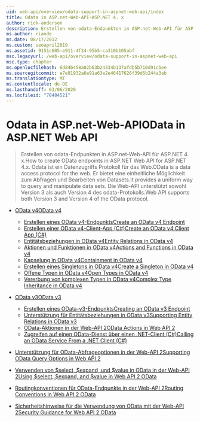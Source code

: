 ```yaml
---
uid: web-api/overview/odata-support-in-aspnet-web-api/index
title: Odata in ASP.net-Web-API-ASP.NET 4. x
author: rick-anderson
description: Erstellen von odata-Endpunkten in ASP.net-Web-API für ASP.NET 4. x
ms.author: riande
ms.date: 08/17/2012
ms.custom: seoapril2019
ms.assetid: 9151c605-e911-4f24-95b5-ca310b105abf
msc.legacyurl: /web-api/overview/odata-support-in-aspnet-web-api
msc.type: chapter
ms.openlocfilehash: 6d84b458a02b63b24334b137afdb5b710d91c5ee
ms.sourcegitcommit: e7e91932a6e91a63e2e46417626f39d6b244a3ab
ms.translationtype: MT
ms.contentlocale: de-DE
ms.lasthandoff: 03/06/2020
ms.locfileid: "78484521"
---
```

# <a name="odata-in-aspnet-web-api"></a><span data-ttu-id="a1f6c-103">Odata in ASP.net-Web-API</span><span class="sxs-lookup"><span data-stu-id="a1f6c-103">OData in ASP.NET Web API</span></span>

> <span data-ttu-id="a1f6c-104">Erstellen von odata-Endpunkten in ASP.net-Web-API für ASP.NET 4. x.</span><span class="sxs-lookup"><span data-stu-id="a1f6c-104">How to create OData endpoints in ASP.NET Web API for ASP.NET 4.x.</span></span> <span data-ttu-id="a1f6c-105">Odata ist ein Datenzugriffs Protokoll für das Web.</span><span class="sxs-lookup"><span data-stu-id="a1f6c-105">OData is a data access protocol for the web.</span></span> <span data-ttu-id="a1f6c-106">Er bietet eine einheitliche Möglichkeit zum Abfragen und Bearbeiten von Datasets.</span><span class="sxs-lookup"><span data-stu-id="a1f6c-106">It provides a uniform way to query and manipulate data sets.</span></span> <span data-ttu-id="a1f6c-107">Die Web-API unterstützt sowohl Version 3 als auch Version 4 des odata-Protokolls.</span><span class="sxs-lookup"><span data-stu-id="a1f6c-107">Web API supports both Version 3 and Version 4 of the OData protocol.</span></span>

- [<span data-ttu-id="a1f6c-108">OData v4</span><span class="sxs-lookup"><span data-stu-id="a1f6c-108">OData v4</span></span>](odata-v4/index.md)

    - [<span data-ttu-id="a1f6c-109">Erstellen eines OData v4-Endpunkts</span><span class="sxs-lookup"><span data-stu-id="a1f6c-109">Create an OData v4 Endpoint</span></span>](odata-v4/create-an-odata-v4-endpoint.md)
    - [<span data-ttu-id="a1f6c-110">Erstellen einer OData v4-Client-App (C#)</span><span class="sxs-lookup"><span data-stu-id="a1f6c-110">Create an OData v4 Client App (C#)</span></span>](odata-v4/create-an-odata-v4-client-app.md)
    - [<span data-ttu-id="a1f6c-111">Entitätsbeziehungen in OData v4</span><span class="sxs-lookup"><span data-stu-id="a1f6c-111">Entity Relations in OData v4</span></span>](odata-v4/entity-relations-in-odata-v4.md)
    - [<span data-ttu-id="a1f6c-112">Aktionen und Funktionen in OData v4</span><span class="sxs-lookup"><span data-stu-id="a1f6c-112">Actions and Functions in OData v4</span></span>](odata-v4/odata-actions-and-functions.md)
    - [<span data-ttu-id="a1f6c-113">Kapselung in OData v4</span><span class="sxs-lookup"><span data-stu-id="a1f6c-113">Containment in OData v4</span></span>](odata-v4/odata-containment-in-web-api-22.md)
    - [<span data-ttu-id="a1f6c-114">Erstellen eines Singletons in OData v4</span><span class="sxs-lookup"><span data-stu-id="a1f6c-114">Create a Singleton in OData v4</span></span>](odata-v4/using-a-singleton-in-an-odata-endpoint-in-web-api-22.md)
    - [<span data-ttu-id="a1f6c-115">Offene Typen in OData v4</span><span class="sxs-lookup"><span data-stu-id="a1f6c-115">Open Types in OData v4</span></span>](odata-v4/use-open-types-in-odata-v4.md)
    - [<span data-ttu-id="a1f6c-116">Vererbung von komplexen Typen in OData v4</span><span class="sxs-lookup"><span data-stu-id="a1f6c-116">Complex Type Inheritance in OData v4</span></span>](odata-v4/complex-type-inheritance-in-odata-v4.md)
- [<span data-ttu-id="a1f6c-117">OData v3</span><span class="sxs-lookup"><span data-stu-id="a1f6c-117">OData v3</span></span>](odata-v3/index.md)

    - [<span data-ttu-id="a1f6c-118">Erstellen eines OData-v3-Endpunkts</span><span class="sxs-lookup"><span data-stu-id="a1f6c-118">Creating an OData v3 Endpoint</span></span>](odata-v3/creating-an-odata-endpoint.md)
    - [<span data-ttu-id="a1f6c-119">Unterstützung für Entitätsbeziehungen in OData v3</span><span class="sxs-lookup"><span data-stu-id="a1f6c-119">Supporting Entity Relations in OData v3</span></span>](odata-v3/working-with-entity-relations.md)
    - [<span data-ttu-id="a1f6c-120">OData-Aktionen in der Web-API 2</span><span class="sxs-lookup"><span data-stu-id="a1f6c-120">OData Actions in Web API 2</span></span>](odata-v3/odata-actions.md)
    - [<span data-ttu-id="a1f6c-121">Zugreifen auf einen OData-Dienst über einen .NET-Client (C#)</span><span class="sxs-lookup"><span data-stu-id="a1f6c-121">Calling an OData Service From a .NET Client (C#)</span></span>](odata-v3/calling-an-odata-service-from-a-net-client.md)
- [<span data-ttu-id="a1f6c-122">Unterstützung für OData-Abfrageoptionen in der Web-API 2</span><span class="sxs-lookup"><span data-stu-id="a1f6c-122">Supporting OData Query Options in Web API 2</span></span>](supporting-odata-query-options.md)
- [<span data-ttu-id="a1f6c-123">Verwenden von $select, $expand, und $value in OData in der Web-API 2</span><span class="sxs-lookup"><span data-stu-id="a1f6c-123">Using $select, $expand, and $value in Web API 2 OData</span></span>](using-select-expand-and-value.md)
- [<span data-ttu-id="a1f6c-124">Routingkonventionen für OData-Endpunkte in der Web-API 2</span><span class="sxs-lookup"><span data-stu-id="a1f6c-124">Routing Conventions in Web API 2 OData</span></span>](odata-routing-conventions.md)
- [<span data-ttu-id="a1f6c-125">Sicherheitshinweise für die Verwendung von OData mit der Web-API 2</span><span class="sxs-lookup"><span data-stu-id="a1f6c-125">Security Guidance for Web API 2 OData</span></span>](odata-security-guidance.md)
